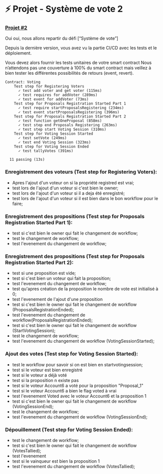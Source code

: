 
# **⚡️ Projet - Système de vote 2**

### **[Projet #2](https://formation.alyra.fr/products/developpeur-blockchain/categories/2149101531)**

Oui oui, nous allons repartir du défi [“Système de vote”]

Depuis la dernière version, vous avez vu la partie CI/CD avec les tests et le déploiement.

Vous devez alors fournir les tests unitaires de votre smart contract Nous n’attendons pas une couverture à 100% du smart contract mais veillez à bien tester les différentes possibilités de retours (event, revert).


```solidity
Contract: Voting
    Test step for Registering Voters
      ✓ test add voter and get voter (115ms)
      ✓ test requires for addVoter (289ms)
      ✓ test event for addVoter (73ms)
    Test step for Proposals Registration Started Part 1
      ✓ test require startProposalsRegistering (234ms)
      ✓ test event startProposalsRegistering (396ms)
    Test step for Proposals Registration Started Part 2
      ✓ test function getOneProposal (858ms)
      ✓ test step end Proposals Registering (263ms)
      ✓ test step start Voting Session (310ms)
    Test step for Voting Session Started
      ✓ test setVote (249ms)
      ✓ test end Voting Session (323ms)
    Test step for Voting Session Ended
      ✓ test tallyVotes (391ms)

  11 passing (13s)
```

### Enregistrement des voteurs (Test step for Registering Voters):

- Apres l'ajout d'un voteur on si la propriété registred est vrai;
-  test lors de l'ajout d'un voteur si c'est bien le owner;
-  test lors de l'ajout d'un voteur si il a deja été enregistré;
-  test lors de l'ajout d'un voteur si il est bien dans le bon workflow pour le faire;

### Enregistrement des propositions  (Test step for Proposals Registration Started Part 1):

-  test si c'est bien le owner qui fait le changement de workflow;
-  test le changement de workflow;
-  test l'evenement du changement de workflow;

### Enregistrement des propositions  (Test step for Proposals Registration Started Part 2):

-  test si une proposition est vide;
-  test si c'est bien un voteur qui fait la proposition;
-  test l'evenement du changement de workflow;
-  test qu'apres création de la proposition le nombre de vote est initialisé à 0;
-  test l'evenement de l'ajout d'une proposition
-  test si c'est bien le owner qui fait le changement de workflow (ProposalsRegistrationEnded); 
-  test l'evenement du changement de workflow(ProposalsRegistrationEnded);
-  test si c'est bien le owner qui fait le changement de workflow (StartVotingSession); 
-  test le changement de workflow;
-  test l'evenement du changement de workflow (VotingSessionStarted);

### Ajout des votes  (Test step for Voting Session Started):

- test le workflow pour savoir si on est bien en startvotingsession;
- test si le voteur est bien enregistré
- test si le voteur a déjà voté
- test si la proposition n existe pas
- test si le voteur Account6 a voté pour la proposition "Proposal_1"
- test si le voteur Account6 a bien le flag voted à vrai
- test l'evenement Voted avec le voteur Account6 et la proposition 1
- test si c'est bien le owner qui fait le changement de workflow (VotingSessionEnd); 
-  test le changement de workflow;
-  test l'evenement du changement de workflow (VotingSessionEnd);

### Dépouillement  (Test step for Voting Session Ended):

-  test le changement de workflow;
-  test si c'est bien le owner qui fait le changement de workflow (VotesTallied);  
-  test l'evenement 
-  test si le vainqueur est bien la proposition 1 
-  test l'evenement du changement de workflow (VotesTallied);








